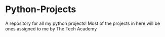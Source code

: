 # Python-Projects
A repository for all my python projects! Most of the projects in here will be ones assigned to me by The Tech Academy
